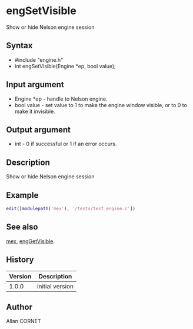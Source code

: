 

# engSetVisible

Show or hide Nelson engine session

## Syntax

- #include "engine.h"
- int engSetVisible(Engine *ep, bool value);

## Input argument

 - Engine *ep - handle to Nelson engine.
 - bool value - set value to 1 to make the engine window visible, or to 0 to make it invisible.

## Output argument

 - int - 0 if successful or 1 if an error occurs.

## Description


  <p>Show or hide Nelson engine session</p>


## Example

```matlab
edit([modulepath('mex'), '/tests/test_engine.c'])
```

## See also

[mex](mex.md), [engGetVisible](engGetVisible.md).
## History

|Version|Description|
|------|------|
|1.0.0|initial version|


## Author

Allan CORNET



